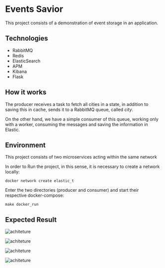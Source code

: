 # Events Savior

This project consists of a demonstration of event storage in an application.


## Technologies

* RabbitMQ
* Redis
* ElasticSearch
* APM
* Kibana
* Flask


## How it works

The producer receives a task to fetch all cities in a state, in addition to saving this in cache, sends it to a RabbitMQ queue, called *city*.

On the other hand, we have a simple consumer of this queue, working only with a worker, consuming the messages and saving the information in Elastic.


## Environment

This project consists of two microservices acting within the same network

In order to Run the project, in this sense, it is necessary to create a network locally:


    docker network create elastic_t

Enter the two directories (producer and consumer) and start their respective docker-compose:
    
    make docker_run


## Expected Result

![achiteture]("https://user-images.githubusercontent.com/32064166/131372368-2b1ceeee-272f-4e02-b5ee-df6a4bad2a8c.png")

![achiteture]("https://user-images.githubusercontent.com/32064166/131372383-1aee2841-d957-4349-8cc6-a1bddc3b3ec2.png")

![achiteture]("https://user-images.githubusercontent.com/32064166/131372389-d25a3c64-2308-42a1-94f2-546eb1011045.png")

![achiteture]("https://user-images.githubusercontent.com/32064166/131372409-6a8d40d4-8e08-4eb3-872d-ad3b3ed039de.png"")
